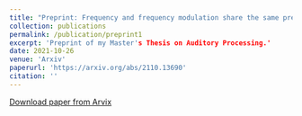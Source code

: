 ```yaml
---
title: "Preprint: Frequency and frequency modulation share the same predictive encoding mechanisms in human auditory cortex"
collection: publications
permalink: /publication/preprint1
excerpt: 'Preprint of my Master's Thesis on Auditory Processing.'
date: 2021-10-26
venue: 'Arxiv'
paperurl: 'https://arxiv.org/abs/2110.13690'
citation: ''
---
```


[Download paper from Arvix](https://arxiv.org/abs/2110.13690)
